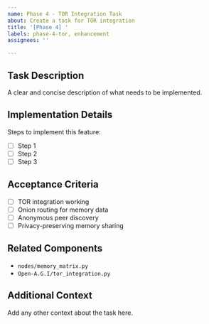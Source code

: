 ```yaml
---
name: Phase 4 - TOR Integration Task
about: Create a task for TOR integration
title: '[Phase 4] '
labels: phase-4-tor, enhancement
assignees: ''

---
```


## Task Description
A clear and concise description of what needs to be implemented.

## Implementation Details
Steps to implement this feature:
- [ ] Step 1
- [ ] Step 2
- [ ] Step 3

## Acceptance Criteria
- [ ] TOR integration working
- [ ] Onion routing for memory data
- [ ] Anonymous peer discovery
- [ ] Privacy-preserving memory sharing

## Related Components
- `nodes/memory_matrix.py`
- `Open-A.G.I/tor_integration.py`

## Additional Context
Add any other context about the task here.
